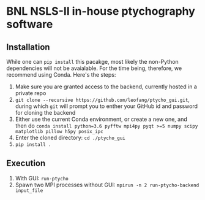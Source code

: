 # BNL NSLS-II in-house ptychography software
## Installation
While one can `pip install` this pacakge, most likely the non-Python dependencies will not be avaialable. For the time being, therefore, we recommend using Conda. Here's the steps:
1. Make sure you are granted access to the backend, currently hosted in a private repo
2. `git clone --recursive https://github.com/leofang/ptycho_gui.git`, during which `git` will prompt you to enther your GitHub id and password for cloning the backend
3. Either use the current Conda environment, or create a new one, and then do `conda install python=3.6 pyfftw mpi4py pyqt >=5 numpy scipy matplotlib pillow h5py posix_ipc`
4. Enter the cloned directory: `cd ./ptycho_gui`
5. `pip install .`

## Execution
1. With GUI: `run-ptycho`
2. Spawn two MPI processes without GUI: `mpirun -n 2 run-ptycho-backend input_file`
